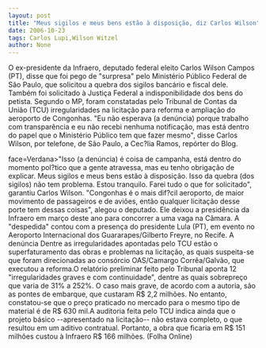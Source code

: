 ```yaml
---
layout: post
title: "Meus sigilos e meus bens estão à disposição, diz Carlos Wilson"
date: 2006-10-23
tags: Carlos Lupi,Wilson Witzel
author: None
---
```


O ex-presidente da Infraero, deputado federal eleito Carlos Wilson Campos (PT), disse que foi pego de \"surpresa\" pelo Ministério Público Federal de São Paulo, que solicitou a quebra dos sigilos bancário e fiscal dele. Também foi solicitado à Justiça Federal a indisponibilidade dos bens do petista. 
Segundo o MP, foram constatadas pelo Tribunal de Contas da União (TCU) irregularidades na licitação para reforma e ampliação do aeroporto de Congonhas. 
\"Eu não esperava (a denúncia) porque trabalho com transparência e eu não recebi nenhuma notificação, mas está dentro do papel que o Ministério Público tem que fazer mesmo\", disse Carlos Wilson, por telefone, de São Paulo, a Cec?lia Ramos, repórter do Blog. 

 face=Verdana>\"Isso (a denúncia) é coisa de campanha, está dentro do momento pol?tico que a gente atravessa, mas eu tenho obrigação de explicar. Meus sigilos e meus bens estão à disposição. Isso da quebra (dos sigilos) não tem problema. Estou tranquilo. Farei tudo o que for solicitado\", garantiu Carlos Wilson.
\"Congonhas&nbsp;é o mais dif?cil aeroporto, de maior movimento de passageiros e de aviões, então qualquer licitação desse porte tem dessas coisas\", alegou o deputado.
Ele deixou a presidência da Infraero em março deste ano&nbsp;para concorrer a uma vaga na Câmara. A \"despedida\" contou com a presença do presidente Lula (PT), em evento no Aeroporto Internacional dos Guararapes/Gilberto Freyre, no Recife. 
A denúncia
Dentre as irregularidades apontadas pelo TCU estão o superfaturamento das obras e problemas na licitação, as quais suspeita-se que foram direcionadas ao consórcio OAS/Camargo Corrêa/Galvão, que executou a reforma.O relatório preliminar feito pelo Tribunal aponta 12 \"irregularidades graves e com continuidade\", dentre as quais sobrepreço que varia de 31% a 252%. O caso mais grave, de acordo com a autoria, são as pontes de embarque, que custaram R$ 2,2 milhões. No entanto, constatou-se que o preço praticado no mercado para o mesmo tipo de material é de R$ 630 mil.A auditoria feita pelo TCU indica ainda que o projeto básico --apresentado na licitação-- não estava completo, o que resultou em um aditivo contratual. Portanto, a obra que ficaria em R$ 151 milhões custou à Infraero R$ 166 milhões. (Folha Online) 